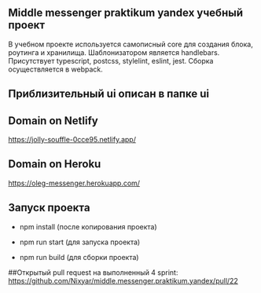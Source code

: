 ## Middle messenger praktikum yandex учебный проект

В учебном проекте используется самописный core для создания блока, роутинга и хранилища.
Шаблонизатором является handlebars.
Присутствует typescript, postcss, stylelint, eslint, jest.
Сборка осуществляется в webpack.

## Приблизительный ui описан в папке ui

## Domain on Netlify

https://jolly-souffle-0cce95.netlify.app/

## Domain on Heroku

https://oleg-messenger.herokuapp.com/

## Запуск проекта

- npm install (после копирования проекта)

- npm run start (для запуска проекта)

- npm run build (для сборки проекта)

##Открытый pull request на выполненный 4 sprint:
https://github.com/Nixyar/middle.messenger.praktikum.yandex/pull/22
